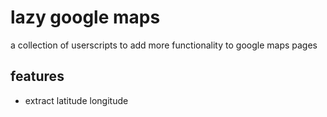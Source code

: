 # lazy google maps 

a collection of userscripts to add more functionality to google maps pages  


## features
- extract latitude longitude 
